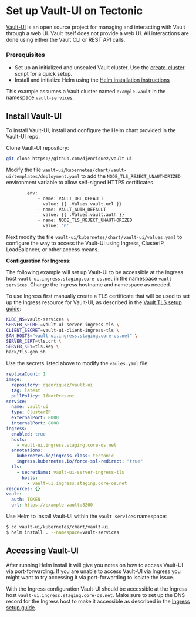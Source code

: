 # Set up Vault-UI on Tectonic

[Vault-UI](https://github.com/djenriquez/vault-ui) is an open source project for managing and interacting with Vault through a web UI. Vault itself does not provide a web UI. All interactions are done using either the Vault CLI or REST API calls.

### Prerequisites

- Set up an initialized and unsealed Vault cluster. Use the [create-cluster][create-cluster] script for a quick setup.
- Install and initialize Helm using the [Helm installation instructions][helm-install]

This example assumes a Vault cluster named `example-vault` in the namespace `vault-services`.

## Install Vault-UI

To install Vault-UI, install and configure the Helm chart provided in the Vault-UI repo.

Clone Vault-UI repository:
```sh
git clone https://github.com/djenriquez/vault-ui
```

Modify the file `vault-ui/kubernetes/chart/vault-ui/templates/deployment.yaml` to add the `NODE_TLS_REJECT_UNAUTHORIZED` environment variable to allow self-signed HTTPS certificates.

```sh
        env:
            - name: VAULT_URL_DEFAULT
              value: {{ .Values.vault.url }}
            - name: VAULT_AUTH_DEFAULT
              value: {{ .Values.vault.auth }}
            - name: NODE_TLS_REJECT_UNAUTHORIZED
              value: '0'

```

Next modify the file `vault-ui/kubernetes/chart/vault-ui/values.yaml` to configure the way to access the Vault-UI using Ingress, ClusterIP, LoadBalancer, or other access means.

**Configuration for Ingress:**

The following example will set up Vault-UI to be accessible at the Ingress host `vault-ui.ingress.staging.core-os.net` in the namespace `vault-services`. Change the Ingress hostname and namespace as needed.

To use Ingress first manually create a TLS certificate that will be used to set up the Ingress resource for Vault-UI, as described in the [Vault TLS setup guide][ingress-tls]:

```sh
KUBE_NS=vault-services \
SERVER_SECRET=vault-ui-server-ingress-tls \
CLIENT_SECRET=vault-ui-client-ingress-tls \
SAN_HOSTS="vault-ui.ingress.staging.core-os.net" \
SERVER_CERT=tls.crt \
SERVER_KEY=tls.key \
hack/tls-gen.sh
```

Use the secrets listed above to modify the `vaules.yaml` file:

```yaml
replicaCount: 1
image:
  repository: djenriquez/vault-ui
  tag: latest
  pullPolicy: IfNotPresent
service:
  name: vault-ui
  type: ClusterIP
  externalPort: 8000
  internalPort: 8000
ingress:
  enabled: true
  hosts:
    - vault-ui.ingress.staging.core-os.net
  annotations:
    kubernetes.io/ingress.class: tectonic
    ingress.kubernetes.io/force-ssl-redirect: "true"
  tls:
    - secretName: vault-ui-server-ingress-tls
      hosts:
        - vault-ui.ingress.staging.core-os.net
resources: {}
vault:
  auth: TOKEN
  url: https://example-vault:8200
```

Use Helm to install Vault-UI within the `vault-services` namespace:

```sh
$ cd vault-ui/kubernetes/chart/vault-ui
$ helm install . --namespace=vault-services
```

## Accessing Vault-UI

After running Helm install it will give you notes on how to access Vault-UI via port-forwarding. If you are unable to access Vault-UI via Ingress you might want to try accessing it via port-forwarding to isolate the issue.

With the Ingress configuration Vault-UI should be accessible at the Ingress host `vault-ui.ingress.staging.core-os.net`. Make sure to set up the DNS record for the Ingress host to make it accessible as described in the [Ingress setup guide][ingress-dns].


[create-cluster]: ../../hack/helper/create-cluster.sh
[helm-install]: https://github.com/kubernetes/helm/blob/master/docs/install.md
[ingress-tls]: ./ingress.md#generate-custom-tls-assets-for-the-ingress-host
[ingress-dns]: ./ingress.md#create-dns-record-for-the-ingress-host
